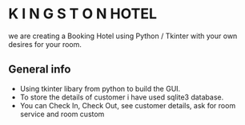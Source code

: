 # K I N G S T O N  HOTEL
we are creating a Booking Hotel using Python / Tkinter with your own desires for your room.

## General info
* Using tkinter libary from python to build the GUI.
* To store the details of customer i have used sqlite3 database.
* You can Check In, Check Out, see customer details, ask for room service and room custom
